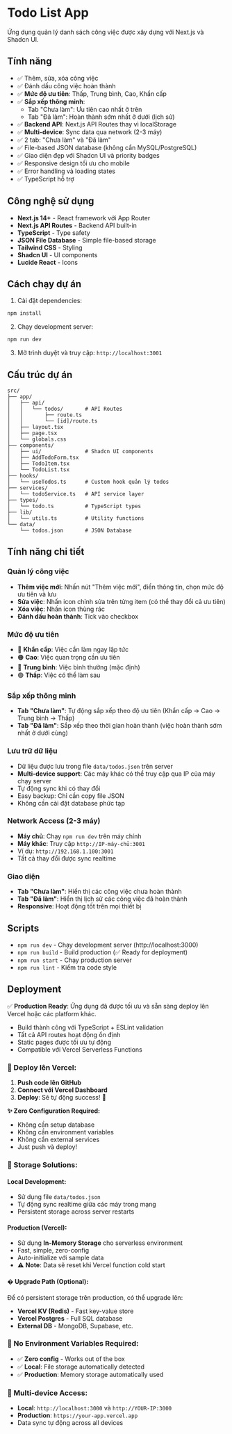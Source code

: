 # Todo List App

Ứng dụng quản lý danh sách công việc được xây dựng với Next.js và Shadcn UI.

## Tính năng

- ✅ Thêm, sửa, xóa công việc
- ✅ Đánh dấu công việc hoàn thành
- ✅ **Mức độ ưu tiên**: Thấp, Trung bình, Cao, Khẩn cấp
- ✅ **Sắp xếp thông minh**: 
  - Tab "Chưa làm": Ưu tiên cao nhất ở trên
  - Tab "Đã làm": Hoàn thành sớm nhất ở dưới (lịch sử)
- ✅ **Backend API**: Next.js API Routes thay vì localStorage
- ✅ **Multi-device**: Sync data qua network (2-3 máy)
- ✅ 2 tab: "Chưa làm" và "Đã làm"
- ✅ File-based JSON database (không cần MySQL/PostgreSQL)
- ✅ Giao diện đẹp với Shadcn UI và priority badges
- ✅ Responsive design tối ưu cho mobile
- ✅ Error handling và loading states
- ✅ TypeScript hỗ trợ

## Công nghệ sử dụng

- **Next.js 14+** - React framework với App Router
- **Next.js API Routes** - Backend API built-in
- **TypeScript** - Type safety
- **JSON File Database** - Simple file-based storage
- **Tailwind CSS** - Styling
- **Shadcn UI** - UI components
- **Lucide React** - Icons

## Cách chạy dự án

1. Cài đặt dependencies:
```bash
npm install
```

2. Chạy development server:
```bash
npm run dev
```

3. Mở trình duyệt và truy cập: `http://localhost:3001`

## Cấu trúc dự án

```
src/
├── app/
│   ├── api/
│   │   └── todos/       # API Routes
│   │       ├── route.ts
│   │       └── [id]/route.ts
│   ├── layout.tsx
│   ├── page.tsx
│   └── globals.css
├── components/
│   ├── ui/              # Shadcn UI components
│   ├── AddTodoForm.tsx
│   ├── TodoItem.tsx
│   └── TodoList.tsx
├── hooks/
│   └── useTodos.ts      # Custom hook quản lý todos
├── services/
│   └── todoService.ts   # API service layer
├── types/
│   └── todo.ts          # TypeScript types
├── lib/
│   └── utils.ts         # Utility functions
└── data/
    └── todos.json       # JSON Database
```

## Tính năng chi tiết

### Quản lý công việc
- **Thêm việc mới**: Nhấn nút "Thêm việc mới", điền thông tin, chọn mức độ ưu tiên và lưu
- **Sửa việc**: Nhấn icon chỉnh sửa trên từng item (có thể thay đổi cả ưu tiên)
- **Xóa việc**: Nhấn icon thùng rác
- **Đánh dấu hoàn thành**: Tick vào checkbox

### Mức độ ưu tiên
- 🔴 **Khẩn cấp**: Việc cần làm ngay lập tức
- 🟠 **Cao**: Việc quan trọng cần ưu tiên
- 🔵 **Trung bình**: Việc bình thường (mặc định)
- 🟢 **Thấp**: Việc có thể làm sau

### Sắp xếp thông minh
- **Tab "Chưa làm"**: Tự động sắp xếp theo độ ưu tiên (Khẩn cấp → Cao → Trung bình → Thấp)
- **Tab "Đã làm"**: Sắp xếp theo thời gian hoàn thành (việc hoàn thành sớm nhất ở dưới cùng)

### Lưu trữ dữ liệu
- Dữ liệu được lưu trong file `data/todos.json` trên server
- **Multi-device support**: Các máy khác có thể truy cập qua IP của máy chạy server
- Tự động sync khi có thay đổi
- Easy backup: Chỉ cần copy file JSON
- Không cần cài đặt database phức tạp

### Network Access (2-3 máy)
- **Máy chủ**: Chạy `npm run dev` trên máy chính
- **Máy khác**: Truy cập `http://IP-máy-chủ:3001`
- Ví dụ: `http://192.168.1.100:3001`
- Tất cả thay đổi được sync realtime

### Giao diện
- **Tab "Chưa làm"**: Hiển thị các công việc chưa hoàn thành
- **Tab "Đã làm"**: Hiển thị lịch sử các công việc đã hoàn thành
- **Responsive**: Hoạt động tốt trên mọi thiết bị

## Scripts

- `npm run dev` - Chạy development server (http://localhost:3000)
- `npm run build` - Build production (✅ Ready for deployment)
- `npm run start` - Chạy production server
- `npm run lint` - Kiểm tra code style

## Deployment

✅ **Production Ready**: Ứng dụng đã được tối ưu và sẵn sàng deploy lên Vercel hoặc các platform khác.

- Build thành công với TypeScript + ESLint validation
- Tất cả API routes hoạt động ổn định
- Static pages được tối ưu tự động
- Compatible với Vercel Serverless Functions

### **🚀 Deploy lên Vercel:**

1. **Push code lên GitHub**
2. **Connect với Vercel Dashboard**  
3. **Deploy**: Sẽ tự động success! 🎉

**✨ Zero Configuration Required:**
- Không cần setup database
- Không cần environment variables
- Không cần external services
- Just push và deploy!

### **💾 Storage Solutions:**

#### **Local Development:**
- Sử dụng file `data/todos.json` 
- Tự động sync realtime giữa các máy trong mạng
- Persistent storage across server restarts

#### **Production (Vercel):**
- Sử dụng **In-Memory Storage** cho serverless environment
- Fast, simple, zero-config
- Auto-initialize với sample data
- ⚠️ **Note**: Data sẽ reset khi Vercel function cold start

#### **� Upgrade Path (Optional):**
Để có persistent storage trên production, có thể upgrade lên:
- **Vercel KV (Redis)** - Fast key-value store
- **Vercel Postgres** - Full SQL database
- **External DB** - MongoDB, Supabase, etc.

### **🔧 No Environment Variables Required:**
- ✅ **Zero config** - Works out of the box
- ✅ **Local**: File storage automatically detected
- ✅ **Production**: Memory storage automatically used

### **📱 Multi-device Access:**
- **Local**: `http://localhost:3000` và `http://YOUR-IP:3000`
- **Production**: `https://your-app.vercel.app`
- Data sync tự động across all devices
